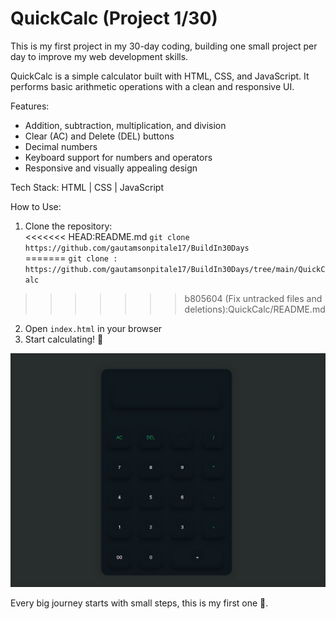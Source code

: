 # QuickCalc (Project 1/30)

This is my first project in my 30-day coding, building one small project per day to improve my web development skills.

QuickCalc is a simple calculator built with HTML, CSS, and JavaScript. It performs basic arithmetic operations with a clean and responsive UI.

Features:
- Addition, subtraction, multiplication, and division
- Clear (AC) and Delete (DEL) buttons
- Decimal numbers
- Keyboard support for numbers and operators
- Responsive and visually appealing design

Tech Stack:
HTML | CSS | JavaScript

How to Use:
1. Clone the repository:  
<<<<<<< HEAD:README.md
   `git clone https://github.com/gautamsonpitale17/BuildIn30Days`  
=======
   `git clone : https://github.com/gautamsonpitale17/BuildIn30Days/tree/main/QuickCalc`  
>>>>>>> b805604 (Fix untracked files and deletions):QuickCalc/README.md
2. Open `index.html` in your browser  
3. Start calculating! 🧮

![QuickCalc Screenshot](screenshot.png)

Every big journey starts with small steps, this is my first one 🚀.
